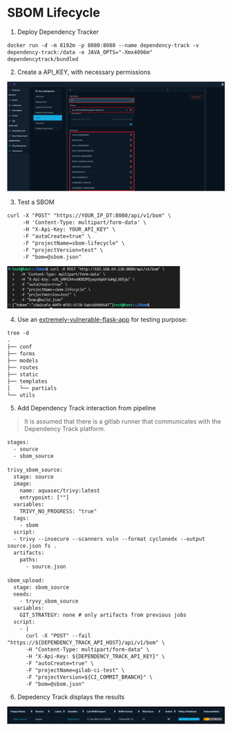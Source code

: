 # SBOM Lifecycle

1. Deploy Dependency Tracker

```console
docker run -d -m 8192m -p 8080:8080 --name dependency-track -v dependency-track:/data -e JAVA_OPTS="-Xmx4096m" dependencytrack/bundled
```

2. Create a API_KEY, with necessary permissions

<img src="img/apikey_dt.png" width="600">

3. Test a SBOM

```console
curl -X "POST" "https://YOUR_IP_DT:8080/api/v1/bom" \
     -H 'Content-Type: multipart/form-data' \
     -H "X-Api-Key: YOUR_API_KEY" \
     -F "autoCreate=true" \
     -F "projectName=sbom-lifecycle" \
     -F "projectVersion=test" \
     -F "bom=@sbom.json"
```
<img src="img/dt_sample.png" width="400">

4. Use an [extremely-vulnerable-flask-app](https://github.com/manuelz120/extremely-vulnerable-flask-app) for testing purpose:

```console
tree -d
.
├── conf
├── forms
├── models
├── routes
├── static
├── templates
│   └── partials
└── utils
```
5. Add Dependency Track interaction from pipeline

> It is assumed that there is a gitlab runner that communicates with the Dependency Track platform.

```console
stages:
  - source
  - sbom_source

trivy_sbom_source:
  stage: source
  image:
    name: aquasec/trivy:latest
    entrypoint: [""]
  variables:
    TRIVY_NO_PROGRESS: "true"
  tags:
    - sbom
  script:
  - trivy --insecure --scanners vuln --format cyclonedx --output source.json fs .
  artifacts:
    paths:
      - source.json

sbom_upload:
  stage: sbom_source
  needs:
    - tryvy_sbom_source
  variables:
    GIT_STRATEGY: none # only artifacts from previous jobs
  script:
    - | 
      curl -X "POST" --fail "https://${DEPENDENCY_TRACK_API_HOST}/api/v1/bom" \
      -H "Content-Type: multipart/form-data" \
      -H "X-Api-Key: ${DEPENDENCY_TRACK_API_KEY}" \
      -F "autoCreate=true" \
      -F "projectName=gilab-ci-test" \
      -F "projectVersion=${CI_COMMIT_BRANCH}" \
      -F "bom=@sbom.json"
```

6. Depedency Track displays the results

<img src="img/dt_result.png" width="600">
